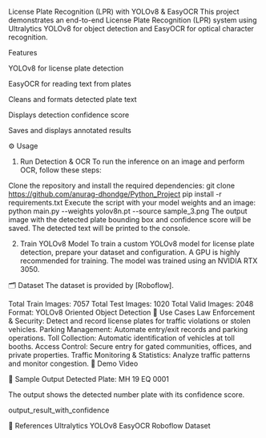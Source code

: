 License Plate Recognition (LPR) with YOLOv8 & EasyOCR
This project demonstrates an end-to-end License Plate Recognition (LPR) system using Ultralytics YOLOv8 for object detection and EasyOCR for optical character recognition.

Features

YOLOv8 for license plate detection

EasyOCR for reading text from plates

Cleans and formats detected plate text

Displays detection confidence score

Saves and displays annotated results

⚙️ Usage
1. Run Detection & OCR
To run the inference on an image and perform OCR, follow these steps:

Clone the repository and install the required dependencies:
git clone https://github.com/anurag-dhondge/Python_Project
pip install -r requirements.txt
Execute the script with your model weights and an image:
python main.py --weights yolov8n.pt --source sample_3.png
The output image with the detected plate bounding box and confidence score will be saved. The detected text will be printed to the console.

2. Train YOLOv8 Model
To train a custom YOLOv8 model for license plate detection, prepare your dataset and configuration. A GPU is highly recommended for training. The model was trained using an NVIDIA RTX 3050.

🗂 Dataset
The dataset is provided by [Roboflow].

Total Train Images: 7057
Total Test Images: 1020
Total Valid Images: 2048
Format: YOLOv8 Oriented Object Detection
🎯 Use Cases
Law Enforcement & Security: Detect and record license plates for traffic violations or stolen vehicles.
Parking Management: Automate entry/exit records and parking operations.
Toll Collection: Automatic identification of vehicles at toll booths.
Access Control: Secure entry for gated communities, offices, and private properties.
Traffic Monitoring & Statistics: Analyze traffic patterns and monitor congestion.
🎥 Demo Video
<a href="https://www.linkedin.com/posts/anuragd2004_machinelearning-computervision-deeplearning-activity-7351669977327763456-hXYg?utm_source=share&utm_medium=member_desktop&rcm=ACoAAEAEw2ABWJvpuQzlrapE2CrHdEADk1FSrSI" target="_blank"> </a>

📌 Sample Output
Detected Plate: MH 19 EQ 0001

The output shows the detected number plate with its confidence score.

output_result_with_confidence

📝 References
Ultralytics YOLOv8
EasyOCR
Roboflow Dataset
